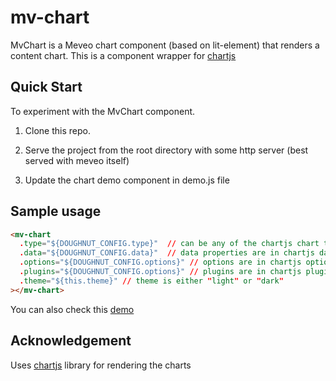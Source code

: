 # mv-chart

MvChart is a Meveo chart component (based on lit-element) that renders a content chart.  This is a component wrapper for [chartjs](https://www.chartjs.org/)

## Quick Start

To experiment with the MvChart component.

1. Clone this repo.

2. Serve the project from the root directory with some http server (best served with meveo itself)

3. Update the chart demo component in demo.js file

## Sample usage

```html
<mv-chart
  .type="${DOUGHNUT_CONFIG.type}"  // can be any of the chartjs chart types
  .data="${DOUGHNUT_CONFIG.data}"  // data properties are in chartjs data type
  .options="${DOUGHNUT_CONFIG.options}" // options are in chartjs options type
  .plugins="${DOUGHNUT_CONFIG.options}" // plugins are in chartjs plugins type
  .theme="${this.theme}" // theme is either "light" or "dark"
></mv-chart>
```

You can also check this [demo](https://chart.meveo.org/)

## Acknowledgement
Uses [chartjs](https://www.chartjs.org/) library for rendering the charts